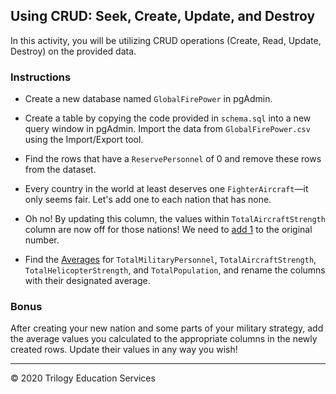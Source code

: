 ## Using CRUD: Seek, Create, Update, and Destroy

In this activity, you will be utilizing CRUD operations (Create, Read, Update, Destroy) on the provided data.

### Instructions

* Create a new database named `GlobalFirePower` in pgAdmin.

* Create a table by copying the code provided in `schema.sql` into a new query window in pgAdmin. Import the data from `GlobalFirePower.csv` using the Import/Export tool.

* Find the rows that have a `ReservePersonnel` of 0 and remove these rows from the dataset.

* Every country in the world at least deserves one `FighterAircraft`—it only seems fair. Let's add one to each nation that has none.

* Oh no! By updating this column, the values within `TotalAircraftStrength` column are now off for those nations! We need to [add 1](https://stackoverflow.com/a/2680352) to the original number.

* Find the [Averages](https://www.w3schools.com/sql/sql_count_avg_sum.asp) for `TotalMilitaryPersonnel`, `TotalAircraftStrength`, `TotalHelicopterStrength`, and `TotalPopulation`, and rename the columns with their designated average.

### Bonus

After creating your new nation and some parts of your military strategy, add the average values you calculated to the appropriate columns in the newly created rows. Update their values in any way you wish!

---

© 2020 Trilogy Education Services
